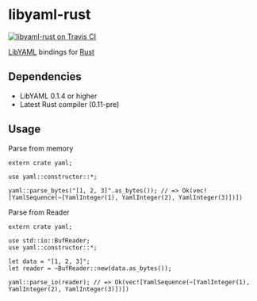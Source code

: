 libyaml-rust
============

[![libyaml-rust on Travis CI][travis-image]][travis]

[travis-image]: https://travis-ci.org/kimhyunkang/libyaml-rust.png
[travis]: https://travis-ci.org/kimhyunkang/libyaml-rust

[LibYAML][libyaml-home] bindings for [Rust][rust-home]

[libyaml-home]: http://pyyaml.org/wiki/LibYAML
[rust-home]: http://www.rust-lang.org/

Dependencies
------------

* LibYAML 0.1.4 or higher
* Latest Rust compiler (0.11-pre)

Usage
-----

Parse from memory

~~~~ {.rust}
extern crate yaml;

use yaml::constructor::*;

yaml::parse_bytes("[1, 2, 3]".as_bytes()); // => Ok(vec![YamlSequence(~[YamlInteger(1), YamlInteger(2), YamlInteger(3)])])
~~~~

Parse from Reader

~~~~ {.rust}
extern crate yaml;

use std::io::BufReader;
use yaml::constructor::*;

let data = "[1, 2, 3]";
let reader = ~BufReader::new(data.as_bytes());

yaml::parse_io(reader); // => Ok(vec![YamlSequence(~[YamlInteger(1), YamlInteger(2), YamlInteger(3)])])
~~~~
